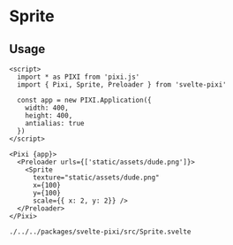 # Sprite

## Usage

```example
<script>
  import * as PIXI from 'pixi.js'
  import { Pixi, Sprite, Preloader } from 'svelte-pixi'

  const app = new PIXI.Application({
    width: 400,
    height: 400,
    antialias: true
  })
</script>

<Pixi {app}>
  <Preloader urls={['static/assets/dude.png']}>
    <Sprite
      texture="static/assets/dude.png"
      x={100}
      y={100}
      scale={{ x: 2, y: 2}} />
  </Preloader>
</Pixi>
```

```properties pixiUrl:PIXI.Sprite.html
./../../packages/svelte-pixi/src/Sprite.svelte
```
